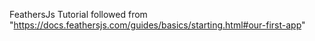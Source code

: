 FeathersJs Tutorial followed from "https://docs.feathersjs.com/guides/basics/starting.html#our-first-app"
